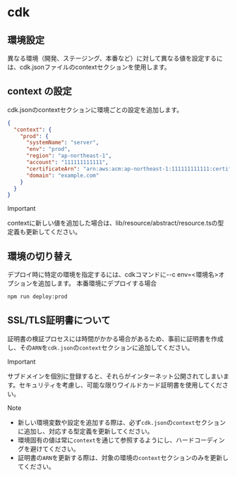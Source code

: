 # cdk


## 環境設定
異なる環境（開発、ステージング、本番など）に対して異なる値を設定するには、cdk.jsonファイルのcontextセクションを使用します。

## context の設定
cdk.jsonのcontextセクションに環境ごとの設定を追加します。
```json
{
  "context": {
    "prod": {
      "systemName": "server",
      "env": "prod",
      "region": "ap-northeast-1",
      "account": "111111111111",
      "certificateArn": "arn:aws:acm:ap-northeast-1:111111111111:certificate/00000000-0000-0000-0000-000000000000",
      "domain": "example.com"
    }
  }
}
```

> [!IMPORTANT]
> contextに新しい値を追加した場合は、lib/resource/abstract/resource.tsの型定義も更新してください。

## 環境の切り替え

デプロイ時に特定の環境を指定するには、cdkコマンドに--c env=<環境名>オプションを追加します。
本番環境にデプロイする場合

```sh
npm run deploy:prod
```

## SSL/TLS証明書について

証明書の検証プロセスには時間がかかる場合があるため、事前に証明書を作成し、その`ARN`を`cdk.json`の`context`セクションに追加してください。

> [!IMPORTANT]
> サブドメインを個別に登録すると、それらがインターネット公開されてしまいます。セキュリティを考慮し、可能な限りワイルドカード証明書を使用してください。

> [!NOTE]
> - 新しい環境変数や設定を追加する際は、必ず`cdk.json`の`context`セクションに追加し、対応する型定義を更新してください。
> - 環境固有の値は常に`context`を通じて参照するようにし、ハードコーディングを避けてください。
> - 証明書の`ARN`を更新する際は、対象の環境の`context`セクションのみを更新してください。
